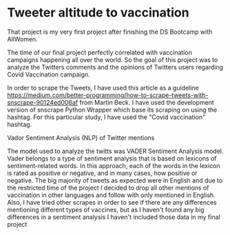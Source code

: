 # Tweeter altitude to vaccination
 
That project is my very first project after finishing the DS Bootcamp with AllWomen. 

The time of our final project perfectly correlated with vaccination campaigns happening all over the world. So the goal of this project was to analyze the Twitters comments and the opinions of Twitters users regarding Covid Vaccination campaign.

In order to scrape the Tweets, I have used this article as a guideline https://medium.com/better-programming/how-to-scrape-tweets-with-snscrape-90124ed006af from Martin Beck. I have used the development version of snscrape Python Wrapper which base its scraping on using the hashtag. For this particular study, I have used the "Covid vaccination" hashtag.

 Vador Sentiment Analysis (NLP) of Twitter mentions

The model used to analyze the twitts was VADER Sentiment Analysis model. Vader belongs to a type of sentiment analysis that is based on lexicons of sentiment-related words. In this approach, each of the words in the lexicon is rated as positive or negative, and in many cases, how positive or negative. The big majority of tweets as expected were in English and due to the restricted time of the project I decided to drop all other mentions of vaccination in other languages and follow with only mentioned in English. Also, I have tried other scrapes in order to see if there are any differences mentioning different types of vaccines, but as I haven't found any big differences in a sentiment analysis I haven't included those data in my final project

